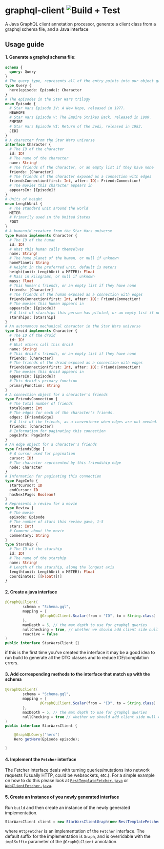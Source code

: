 # graphql-client ![Build + Test](https://github.com/JacobMountain/graphql-client/workflows/Build%20+%20Test/badge.svg)
A Java GraphQL client annotation processor, generate a client class from a graphql schema file, and a Java interface

## Usage guide
#### 1. Generate a graphql schema file:
```GraphQL
schema {
  query: Query
}
# The query type, represents all of the entry points into our object graph
type Query {
  hero(episode: Episode): Character
}
# The episodes in the Star Wars trilogy
enum Episode {
  # Star Wars Episode IV: A New Hope, released in 1977.
  NEWHOPE
  # Star Wars Episode V: The Empire Strikes Back, released in 1980.
  EMPIRE
  # Star Wars Episode VI: Return of the Jedi, released in 1983.
  JEDI
}
# A character from the Star Wars universe
interface Character {
  # The ID of the character
  id: ID!
  # The name of the character
  name: String!
  # The friends of the character, or an empty list if they have none
  friends: [Character]
  # The friends of the character exposed as a connection with edges
  friendsConnection(first: Int, after: ID): FriendsConnection!
  # The movies this character appears in
  appearsIn: [Episode]!
}
# Units of height
enum LengthUnit {
  # The standard unit around the world
  METER
  # Primarily used in the United States
  FOOT
}
# A humanoid creature from the Star Wars universe
type Human implements Character {
  # The ID of the human
  id: ID!
  # What this human calls themselves
  name: String!
  # The home planet of the human, or null if unknown
  homePlanet: String
  # Height in the preferred unit, default is meters
  height(unit: LengthUnit = METER): Float
  # Mass in kilograms, or null if unknown
  mass: Float
  # This human's friends, or an empty list if they have none
  friends: [Character]
  # The friends of the human exposed as a connection with edges
  friendsConnection(first: Int, after: ID): FriendsConnection!
  # The movies this human appears in
  appearsIn: [Episode]!
  # A list of starships this person has piloted, or an empty list if none
  starships: [Starship]
}
# An autonomous mechanical character in the Star Wars universe
type Droid implements Character {
  # The ID of the droid
  id: ID!
  # What others call this droid
  name: String!
  # This droid's friends, or an empty list if they have none
  friends: [Character]
  # The friends of the droid exposed as a connection with edges
  friendsConnection(first: Int, after: ID): FriendsConnection!
  # The movies this droid appears in
  appearsIn: [Episode]!
  # This droid's primary function
  primaryFunction: String
}
# A connection object for a character's friends
type FriendsConnection {
  # The total number of friends
  totalCount: Int
  # The edges for each of the character's friends.
  edges: [FriendsEdge]
  # A list of the friends, as a convenience when edges are not needed.
  friends: [Character]
  # Information for paginating this connection
  pageInfo: PageInfo!
}
# An edge object for a character's friends
type FriendsEdge {
  # A cursor used for pagination
  cursor: ID!
  # The character represented by this friendship edge
  node: Character
}
# Information for paginating this connection
type PageInfo {
  startCursor: ID
  endCursor: ID
  hasNextPage: Boolean!
}
# Represents a review for a movie
type Review {
  # The movie
  episode: Episode
  # The number of stars this review gave, 1-5
  stars: Int!
  # Comment about the movie
  commentary: String
}
type Starship {
  # The ID of the starship
  id: ID!
  # The name of the starship
  name: String!
  # Length of the starship, along the longest axis
  length(unit: LengthUnit = METER): Float
  coordinates: [[Float!]!]
}
```

#### 2. Create a java interface
```java
@GraphQLClient(
        schema = "Schema.gql",
        mapping = {
                @GraphQLClient.Scalar(from = "ID", to = String.class)
        },
        maxDepth = 5, // the max depth to use for graphql queries
        nullChecking = true, // whether we should add client side null checks,
        reactive = false
)
public interface StarWarsClient {}
```
if this is the first time you've created the interface it may be a good idea to run build to generate all the DTO classes 
and to reduce IDE/compilation errors. 

#### 3. Add corresponding methods to the interface that match up with the schema
```java
@GraphQLClient(
        schema = "Schema.gql",
        mapping = {
                @GraphQLClient.Scalar(from = "ID", to = String.class)
        },
        maxDepth = 5, // the max depth to use for graphql queries
        nullChecking = true // whether we should add client side null checks
)
public interface StarWarsClient {

    @GraphQLQuery("hero")
    Hero getHero(Episode episode);

}
```
#### 4. Implement the `Fetcher` interface
The Fetcher interface deals with turning queries/mutations into network requests (Usually HTTP, could be websockets, etc.). 
For a simple example on how to do this please look at [`RestTemplateFetcher.java`](https://github.com/JacobMountain/graphql-client/blob/develop/example/example-client/src/main/java/co/uk/jacobmountain/fetchers/RestTemplateFetcher.java) 
or [`WebClientFetcher.java`](https://github.com/JacobMountain/graphql-client/blob/develop/example/example-client/src/main/java/co/uk/jacobmountain/fetchers/WebClientFetcher.java).

#### 5. Create an instance of you newly generated interface
Run `build` and then create an instance of the newly generated implementation.
```java
StarWarsClient client = new StarWarsClientGraph(new RestTemplateFetcher("http://your.domain.com"));
```
where `HttpFetcher` is an implementation of the `Fetcher` interface. The default suffix for the implementation is `Graph`, 
and is overridable with the `implSuffix` parameter of the `@GraphQLClient` annotation.